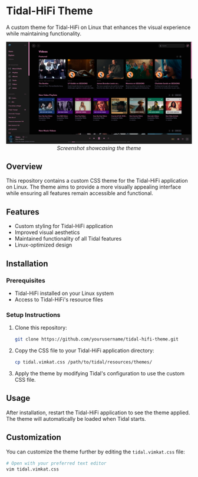 # Tidal-HiFi Theme

A custom theme for Tidal-HiFi on Linux that enhances the visual experience while maintaining functionality.

<p align="center">
  <img src="assets/screenshot.png" alt="Tidal-HiFi Theme Screenshot"/>
  <br>
  <em>Screenshot showcasing the theme</em>
</p>

## Overview

This repository contains a custom CSS theme for the Tidal-HiFi application on Linux. The theme aims to provide a more visually appealing interface while ensuring all features remain accessible and functional.

## Features

- Custom styling for Tidal-HiFi application
- Improved visual aesthetics
- Maintained functionality of all Tidal features
- Linux-optimized design

## Installation

### Prerequisites

- Tidal-HiFi installed on your Linux system
- Access to Tidal-HiFi's resource files

### Setup Instructions

1. Clone this repository:
   ```bash
   git clone https://github.com/yourusername/tidal-hifi-theme.git
   ```

2. Copy the CSS file to your Tidal-HiFi application directory:
   ```bash
   cp tidal.vimkat.css /path/to/tidal/resources/themes/
   ```

3. Apply the theme by modifying Tidal's configuration to use the custom CSS file.

## Usage

After installation, restart the Tidal-HiFi application to see the theme applied. The theme will automatically be loaded when Tidal starts.

## Customization

You can customize the theme further by editing the `tidal.vimkat.css` file:

```bash
# Open with your preferred text editor
vim tidal.vimkat.css
```
